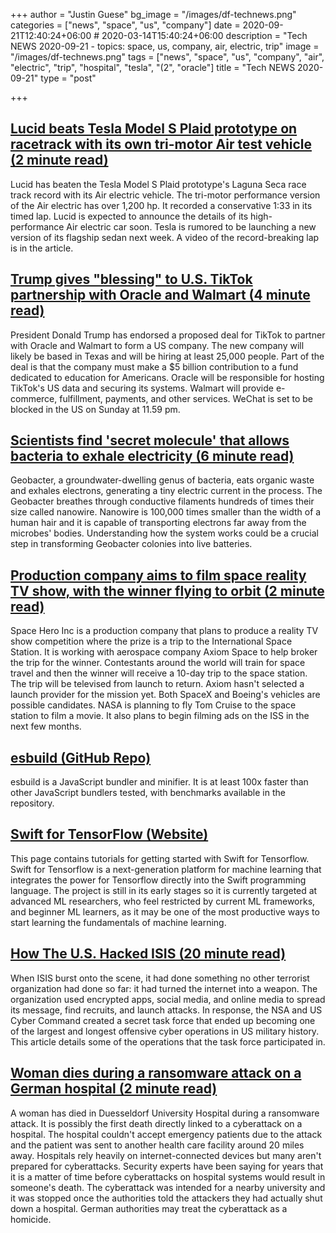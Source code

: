 +++
author = "Justin Guese"
bg_image = "/images/df-technews.png"
categories = ["news", "space", "us", "company"]
date = 2020-09-21T12:40:24+06:00 # 2020-03-14T15:40:24+06:00
description = "Tech NEWS 2020-09-21 - topics: space, us, company, air, electric, trip"
image = "/images/df-technews.png"
tags = ["news", "space", "us", "company", "air", "electric", "trip", "hospital", "tesla", "(2", "oracle"]
title = "Tech NEWS 2020-09-21"
type = "post"

+++

## [Lucid beats Tesla Model S Plaid prototype on racetrack with its own tri-motor Air test vehicle (2 minute read)](https://electrek.co/2020/09/18/lucid-beats-tesla-model-s-plaid-prototype-on-racetrack-with-its-own-tri-motor-air-test-vehicle//1/01000174b02289d2-2f667810-682b-4670-8895-deadeab0a50d-000000/QEVq0k4x_j2mC1wHBFy8N1h_d0d4mtFrB5-7xJCGGpo=159)

Lucid has beaten the Tesla Model S Plaid prototype's Laguna Seca race track record with its Air electric vehicle. The tri-motor performance version of the Air electric has over 1,200 hp. It recorded a conservative 1:33 in its timed lap. Lucid is expected to announce the details of its high-performance Air electric car soon. Tesla is rumored to be launching a new version of its flagship sedan next week. A video of the record-breaking lap is in the article.

## [Trump gives "blessing" to U.S. TikTok partnership with Oracle and Walmart (4 minute read)](https://www.cbsnews.com/news/trump-gives-blessing-to-u-s-tiktok-partnership-with-oracle-and-walmart//1/01000174b02289d2-2f667810-682b-4670-8895-deadeab0a50d-000000/XZxAJXRszDZ1BV1SLt3l4i8266JIz8DNySLpD30WCy8=159)

President Donald Trump has endorsed a proposed deal for TikTok to partner with Oracle and Walmart to form a US company. The new company will likely be based in Texas and will be hiring at least 25,000 people. Part of the deal is that the company must make a $5 billion contribution to a fund dedicated to education for Americans. Oracle will be responsible for hosting TikTok's US data and securing its systems. Walmart will provide e-commerce, fulfillment, payments, and other services. WeChat is set to be blocked in the US on Sunday at 11.59 pm.

## [Scientists find 'secret molecule' that allows bacteria to exhale electricity (6 minute read)](https://www.livescience.com/electron-breathing-geobacter-microbes.html/1/01000174b02289d2-2f667810-682b-4670-8895-deadeab0a50d-000000/bG4GJyc2_BewZIybL23qqLWG66VtaTAnj0VvbgSi77U=159)

Geobacter, a groundwater-dwelling genus of bacteria, eats organic waste and exhales electrons, generating a tiny electric current in the process. The Geobacter breathes through conductive filaments hundreds of times their size called nanowire. Nanowire is 100,000 times smaller than the width of a human hair and it is capable of transporting electrons far away from the microbes' bodies. Understanding how the system works could be a crucial step in transforming Geobacter colonies into live batteries.

## [Production company aims to film space reality TV show, with the winner flying to orbit (2 minute read)](https://www.theverge.com/2020/9/17/21443768/nasa-iss-international-space-station-reality-tv-space-hero-axiom/1/01000174b02289d2-2f667810-682b-4670-8895-deadeab0a50d-000000/S3ByG66AoXH2v6AECS2GDTO8IES_QPmcrzBCV0zPSlw=159)

Space Hero Inc is a production company that plans to produce a reality TV show competition where the prize is a trip to the International Space Station. It is working with aerospace company Axiom Space to help broker the trip for the winner. Contestants around the world will train for space travel and then the winner will receive a 10-day trip to the space station. The trip will be televised from launch to return. Axiom hasn't selected a launch provider for the mission yet. Both SpaceX and Boeing's vehicles are possible candidates. NASA is planning to fly Tom Cruise to the space station to film a movie. It also plans to begin filming ads on the ISS in the next few months.

## [esbuild (GitHub Repo)](https://github.com/evanw/esbuild/1/01000174b02289d2-2f667810-682b-4670-8895-deadeab0a50d-000000/KBnu0oczNQDIVIDj1cpwYalKalUulQ9hrIpZSCkfLKk=159)

esbuild is a JavaScript bundler and minifier. It is at least 100x faster than other JavaScript bundlers tested, with benchmarks available in the repository.

## [Swift for TensorFlow (Website)](https://www.tensorflow.org/swift/1/01000174b02289d2-2f667810-682b-4670-8895-deadeab0a50d-000000/yLM7A6SqaV3Wo0dWEml9y9WUz7k1Guk0nBkJSEVKtOQ=159)

This page contains tutorials for getting started with Swift for Tensorflow. Swift for Tensorflow is a next-generation platform for machine learning that integrates the power for Tensorflow directly into the Swift programming language. The project is still in its early stages so it is currently targeted at advanced ML researchers, who feel restricted by current ML frameworks, and beginner ML learners, as it may be one of the most productive ways to start learning the fundamentals of machine learning.

## [How The U.S. Hacked ISIS (20 minute read)](https://www.npr.org/2019/09/26/763545811/how-the-u-s-hacked-isis/1/01000174b02289d2-2f667810-682b-4670-8895-deadeab0a50d-000000/-uaXLZ1MvJLWo8WWjXodvjCCgI8moVJVZtN0tKy6K60=159)

When ISIS burst onto the scene, it had done something no other terrorist organization had done so far: it had turned the internet into a weapon. The organization used encrypted apps, social media, and online media to spread its message, find recruits, and launch attacks. In response, the NSA and US Cyber Command created a secret task force that ended up becoming one of the largest and longest offensive cyber operations in US military history. This article details some of the operations that the task force participated in.

## [Woman dies during a ransomware attack on a German hospital (2 minute read)](https://www.theverge.com/2020/9/17/21443851/death-ransomware-attack-hospital-germany-cybersecurity/1/01000174b02289d2-2f667810-682b-4670-8895-deadeab0a50d-000000/-sa34HwP7FgZM-otxjk6KpHHOO_TEF7aK1YxL2Y8Cno=159)

A woman has died in Duesseldorf University Hospital during a ransomware attack. It is possibly the first death directly linked to a cyberattack on a hospital. The hospital couldn't accept emergency patients due to the attack and the patient was sent to another health care facility around 20 miles away. Hospitals rely heavily on internet-connected devices but many aren't prepared for cyberattacks. Security experts have been saying for years that it is a matter of time before cyberattacks on hospital systems would result in someone's death. The cyberattack was intended for a nearby university and it was stopped once the authorities told the attackers they had actually shut down a hospital. German authorities may treat the cyberattack as a homicide.

